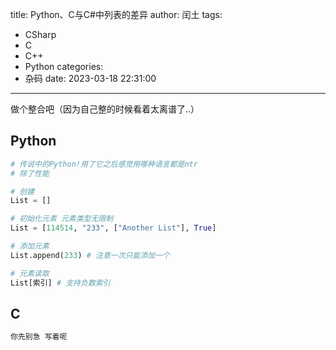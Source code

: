 title: Python、C与C#中列表的差异
author: 闰土
tags:
  - CSharp
  - C
  - C++
  - Python
categories:
  - 杂码
date: 2023-03-18 22:31:00
---
做个整合吧（因为自己整的时候看着太离谱了..）  
<!--more-->
## **Python**
```python
# 传说中的Python!用了它之后感觉用哪种语言都是ntr
# 除了性能

# 创建
List = []

# 初始化元素 元素类型无限制
List = [114514, "233", ["Another List"], True]

# 添加元素
List.append(233) # 注意一次只能添加一个

# 元素读取
List[索引] # 支持负数索引
```
## **C**
```c
你先别急 写着呢
```